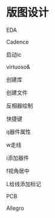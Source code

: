 # 版图设计

EDA

Cadence

启动ic

virtuoso&

创建库

创建文件

反相器绘制

快捷键

q器件属性

w走线

i添加器件

f视角居中

L给线添加标记

PCB

Allegro